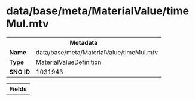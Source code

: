 <h1>data/base/meta/MaterialValue/timeMul.mtv</h1><table><tr><th colspan="100%">Metadata</th></tr><tr><td><b>Name</b></td><td>data/base/meta/MaterialValue/timeMul.mtv</td></tr><tr><td><b>Type</b></td><td>MaterialValueDefinition</td></tr><tr><td><b>SNO ID</b></td><td>1031943</td></tr></table>

<table><tr><th colspan="100%">Fields</th></tr></table>

